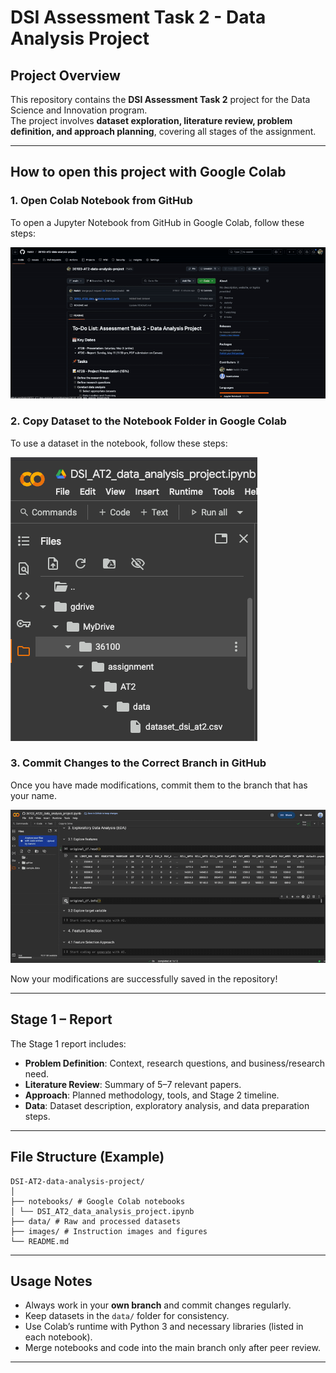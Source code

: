 # DSI Assessment Task 2 - Data Analysis Project

## Project Overview
This repository contains the **DSI Assessment Task 2** project for the Data Science and Innovation program.  
The project involves **dataset exploration, literature review, problem definition, and approach planning**, covering all stages of the assignment.  

---

## How to open this project with Google Colab

### 1. Open Colab Notebook from GitHub
To open a Jupyter Notebook from GitHub in Google Colab, follow these steps:

![Open Notebook](https://raw.githubusercontent.com/Nelkit/DSI-AT2-data-analysis-project/master/images/open_notebook.gif)

### 2. Copy Dataset to the Notebook Folder in Google Colab
To use a dataset in the notebook, follow these steps:

![Add Data](https://raw.githubusercontent.com/Nelkit/DSI-AT2-data-analysis-project/master/images/add_data_to_notebook.png)

### 3. Commit Changes to the Correct Branch in GitHub
Once you have made modifications, commit them to the branch that has your name.

![Commit Changes](https://raw.githubusercontent.com/Nelkit/DSI-AT2-data-analysis-project/master/images/commit_changes.gif)

Now your modifications are successfully saved in the repository!

---

## Stage 1 – Report
The Stage 1 report includes:  
- **Problem Definition**: Context, research questions, and business/research need.  
- **Literature Review**: Summary of 5–7 relevant papers.  
- **Approach**: Planned methodology, tools, and Stage 2 timeline.  
- **Data**: Dataset description, exploratory analysis, and data preparation steps.  

---

## File Structure (Example)
```
DSI-AT2-data-analysis-project/
│
├── notebooks/ # Google Colab notebooks
│ └── DSI_AT2_data_analysis_project.ipynb
├── data/ # Raw and processed datasets
├── images/ # Instruction images and figures
└── README.md
```


---

## Usage Notes
- Always work in your **own branch** and commit changes regularly.  
- Keep datasets in the `data/` folder for consistency.  
- Use Colab’s runtime with Python 3 and necessary libraries (listed in each notebook).  
- Merge notebooks and code into the main branch only after peer review.

---
